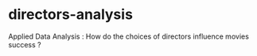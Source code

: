 # directors-analysis
Applied Data Analysis : How do the choices of directors influence movies success ?
